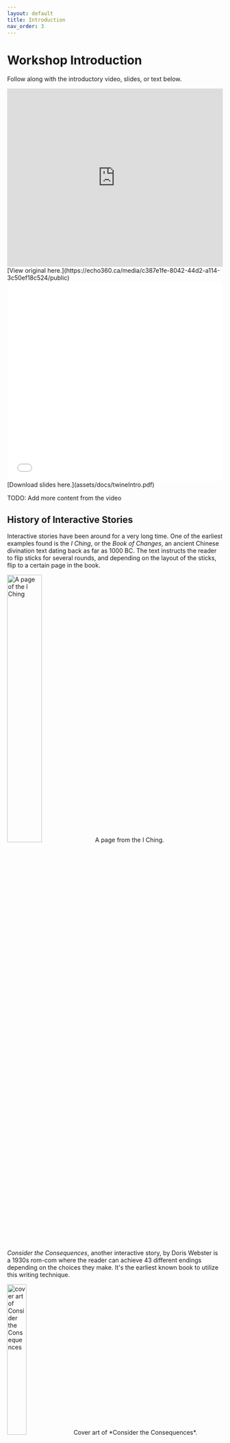 ```yaml
---
layout: default
title: Introduction
nav_order: 3
---
```

<!-- 
This page will go over introductory content to the workshop. 
If your workshop has an introduction sequence, whether it be history, "Why should you use __", or anything of that matter, this is where it goes! If your workshop doesn't need this, delete introduction.md from the repository. 
Add, edit, or remove any content below for the workshop in question. 
-->

# Workshop Introduction 
Follow along with the introductory video, slides, or text below.

<!-- If your page has a video to go along with it, put it here. -->
<iframe height="416" width="100%" allowfullscreen frameborder=0 src="https://echo360.ca/media/c387e1fe-8042-44d2-a114-3c50ef18c524/public"></iframe>
[View original here.](https://echo360.ca/media/c387e1fe-8042-44d2-a114-3c50ef18c524/public)

<!-- If your page has slides/PDFs/worksheets to go along with it, put it here. -->
<embed width="100%" height="466" src="assets/docs/twineIntro.pdf" style="border:none;">
[Download slides here.](assets/docs/twineIntro.pdf)

TODO: Add more content from the video

## History of Interactive Stories

Interactive stories have been around for a very long time. One of the earliest examples found is the *I Ching*, or the *Book of Changes*, an ancient Chinese divination text dating back as far as 1000 BC. The text instructs the reader to flip sticks for several rounds, and depending on the layout of the sticks, flip to a certain page in the book.

<img width="40%" alt="A page of the I Ching" src="assets/img/intro1.png">  
A page from the I Ching.

*Consider the Consequences*, another interactive story, by Doris Webster is a 1930s rom-com where the reader can achieve 43 different endings depending on the choices they make. It's the earliest known book to utilize this writing technique.

<img width="30%" alt="cover art of Consider the Consequences" src="assets/img/intro2.png">  
Cover art of *Consider the Consequences*.

*Kinoautomat* by Radúz Činčera was the first interactive film. There would be several points in the film where the film would stop and a moderator appears to take a poll from the audience. Once a decision was made, the film would continue with that decision by swapping between the film projectors.

<img width="30%" alt="cover art of Consider the Consequences" src="assets/img/intro3.png">  
Cover art of *Kinoautomat*.

The most popular interactive fiction series is the *Choose Your Own Adventure* (CYOA) books, authored by a lawyer named Edward Packer in 1976. They're short books written in the second-person point of view targeted towards kids. CYOA books quickly picked up in popularity when Bantam Books became its publisher in 1979. The settings and plot of these books varied widely, sometimes letting the reader explore the Wild West, other times letting the reader be a shark. 

<img width="100%" alt="some books from the CYOA series" src="assets/img/intro4.png">  
Some books from the *Choose Your Own Adventure* series.

This format of storytelling was also picked up by the *Goosebumps* series, letting readers to "choose the scare".

<img width="100%" alt="books from the Goosebumps seires" src="assets/img/intro5.png">  
Some books from the *Goosebumps* series.

More recently, some video games have started using this format of storytelling, allowing for even more interaction. Netflix has also experimented with interactive film and movies, such as with Charlie Brooker's *Black Mirror: Bandersnatch*. When writing the script for the film, Charlie actually used Twine to help organize the story's branches and diverting paths.

<img width="40%" alt="the netflix cover art for bandersnatch" src="assets/img/intro6.png">  
The Netflix cover art for *Black Mirror: Bandersnatch*.

## So... What is Twine?

Twine is a free open-source media software created in 2009 by Chris Klimas, a web programmer in Baltimore. It's used to create a wide variety of hypertext narratives, including games, interactive fiction, stories, websites, quizzes, resources, essays, e-poetry, divination manuals, and more. Twine is primarily popular with game designers, indie creators, and educators.

## Twine's Critical Capacities
- Amplifies the element of play in scholarship and pushes back on dominant modes of scholarly publication
- Fosters interaction between scholars and their readers/players
- Emphasizes reading as active and creative rather than passive
- Enhances the player’s perspective - Twine is an impactful way to immerse a player in a situation
- Opportunity to pace a reader’s movement through your work
- Creative intervention in political and social issues
- Encourages creators and players to explore possibilities, alternatives, multiplicity over singularity
- Can be argumentative and unified, but can also provide an avenue for expansive and non-linear thinking/outlining

## Twine Games
Below are some examples of wonderful games and stories created using Twine.

### Narrative Twine Games
- [A Tale of Crowns by cherry (itch.io)](https://qeresi.itch.io/a-tale-of-crowns)
- [When Twilight Strikes by evertides (itch.io)](https://evertides.itch.io/when-twilight-strikes)
- [Speaker by speakersgame (itch.io)](https://speakergame.itch.io/speaker)
- [Eye of the Moon by atemaarte (itch.io)](https://atemaarte.itch.io/eyeofthemoon)

### Playful Twine Games
- [(ASMR) Vin Diesel DMing a Game of D&D Just For You by merritt k (itch.io)](https://merrittk.itch.io/diesel-dm)
- [The Temple of No by Crows Crows Crows (itch.io)](https://crowscrowscrows.itch.io/the-temple-of-no)

### Socially Engaged Twine Games
- [Nanopesos by Camilla Gormaz (itch.io)](https://laburatory.itch.io/nanopesos)
- [Nonbinary by Adan Jerreat-Poole (First Person Scholar)](http://www.firstpersonscholar.com/nonbinary-twine-game/)
- [Please Answer Carefully by litrouke (itch.io)](https://litrouke.itch.io/please-answer-carefully)
- [You Are Jeff Bezos by Kris Lorischild (itch.io)](https://direkris.itch.io/you-are-jeff-bezos)
